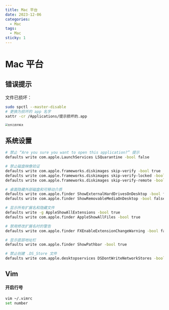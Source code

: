 ```yaml
---
title: Mac 平台
date: 2023-12-06
categories:
  - Mac
tags:
  - Mac
sticky: 1
---
```


# Mac 平台

## 错误提示

文件已损坏：

```bash
sudo spctl --master-disable
# 更换为损坏的 app 名字
xattr -cr /Applications/提示损坏的.app
```

<img src="https://xinwang-1258200068.cos.ap-guangzhou.myqcloud.com/imgs/202312111819742.png" alt="文件已损坏解决" style="zoom: 50%;" />

## 系统设置
```sh
# 禁止 “Are you sure you want to open this application?” 提示
defaults write com.apple.LaunchServices LSQuarantine -bool false

# 禁止磁盘映像验证
defaults write com.apple.frameworks.diskimages skip-verify -bool true
defaults write com.apple.frameworks.diskimages skip-verify-locked -bool true
defaults write com.apple.frameworks.diskimages skip-verify-remote -bool true

# 桌面隐藏外部磁盘和可移动介质
defaults write com.apple.finder ShowExternalHardDrivesOnDesktop -bool false
defaults write com.apple.finder ShowRemovableMediaOnDesktop -bool false

# 显示所有扩展名和隐藏文件
defaults write -g AppleShowAllExtensions -bool true
defaults write com.apple.finder AppleShowAllFiles -bool true

# 禁用修改扩展名时的警告
defaults write com.apple.finder FXEnableExtensionChangeWarning -bool false

# 显示底部地址栏
defaults write com.apple.finder ShowPathbar -bool true

# 禁止创建 .DS_Store 文件
defaults write com.apple.desktopservices DSDontWriteNetworkStores -bool true
```

## Vim 

#### 开启行号

```bash
vim ~/.vimrc
set number
```

